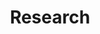 ---
# Page title
title: Research
# Page type - we want a landing page (such as a homepage)
type: landing

share: false

# Your landing page sections - add as many different content blocks as you like
sections:
  # A section to display blog posts
  - block: collection
    id: section-1
    content:
      title: Research Areas of Our Laboratory
      subtitle: ㅤ
      text: "Projects fall loosely into the following broad directions: <br> <br>"

      # Display content from the `content/post/` folder
      filters:
        folders:
          - research #our-research
      sort_ascending: true
    design:
      # Choose how many columns the section has. Valid values: '1' or '2'.
      columns: '1'
      # Choose your content listing view - here we use the `showcase` view
      view:  list #publications #publications # #card #list #compact  # showcase  masonry
      # For the Showcase view, do you want to flip alternate rows?
      flip_alt_rows: false
    
  # - block: markdown
  #   id: eq
  #   content:
  #     title: Оборудование 
  #     # subtitle: Всё, что необходимо для нобелевки
  #     text: "- Двухфотонный литограф\n
  #     - Конфокальный микроскоп и спектрометр\n
  #     - Спектрометр\n
  #     - 
  #     "

  #   design:
  #     # Choose how many columns the section has. Valid values: '1' or '2'.
  #     columns: '2'
---